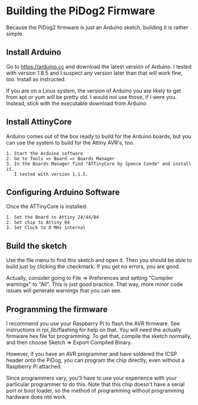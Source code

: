 # Building the PiDog2 Firmware

Because the PiDog2 firmware is just an Arduino sketch, building
it is rather simple.

## Install Arduino

Go to https://arduino.cc and download the latest version of 
Arduino. I tested with version 1.8.5 and I suspect any version
later than that will work fine, too. Install as instructed.

If you are on a Linux system, the version of Arduino you are
likely to get from apt or yum will be pretty old. I would not
use those, if I were you. Instead, stick with the executable
download from Arduino

## Install AttinyCore

Arduino comes out of the box ready to build for the Arduino
boards, but you can use the system to build for the Attiny AVR's,
too.

    1. Start the Arduino software
    2. Go to Tools => Board => Boards Manager
    3. In the Boards Manager find "ATTinyCore by Spence Conde" and install it.
       I tested with version 1.1.5.

## Configuring Arduino Software

Once the ATTinyCore is installed:

    1. Set the Board to Attiny 24/44/84
    2. Set chip to Attiny 84
    3. Set Clock to 8 MHz internal
    

## Build the sketch

Use the file menu to find this sketch and open it. Then you should
be able to build just by clicking the checkmark. If you get no 
errors, you are good.

Actually, consider going to File => Preferences and setting "Compiler warnings" to "All". This is just good practice. That way, more minor code issues will
generate warnings that you can see.

## Programming the firmware

I recommend you use your Raspberry Pi to flash the AVR firmware.
See instructions in rpi_lib/flashing for help on that. You will need
the actually firmware hex file for programming. To get that, compile
the sketch normally, and then choose Sketch => Export Compiled Binary.

However, if you have an AVR programmer and have soldered the 
ICSP header onto the PiDog, you can program the chip directly,
even without a Raspberry Pi attached.

Since programmers vary, you'll have to use your experience 
with your particular programmer to do this. Note that this 
chip doesn't have a serial port or boot loader, so the method 
of programming without programming hardware does nto work.

